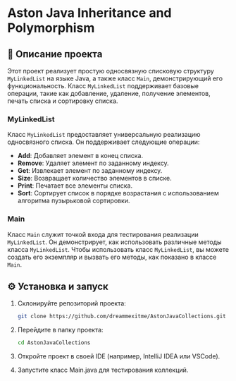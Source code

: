 # Aston Java Inheritance and Polymorphism

## 📄 Описание проекта

Этот проект реализует простую односвязную списковую структуру `MyLinkedList` на языке Java, а также класс `Main`, демонстрирующий его функциональность. Класс `MyLinkedList` поддерживает базовые операции, такие как добавление, удаление, получение элементов, печать списка и сортировку списка.

### MyLinkedList

Класс `MyLinkedList` предоставляет универсальную реализацию односвязного списка. Он поддерживает следующие операции:

- **Add**: Добавляет элемент в конец списка.
- **Remove**: Удаляет элемент по заданному индексу.
- **Get**: Извлекает элемент по заданному индексу.
- **Size**: Возвращает количество элементов в списке.
- **Print**: Печатает все элементы списка.
- **Sort**: Сортирует список в порядке возрастания с использованием алгоритма пузырьковой сортировки.

### Main

Класс `Main` служит точкой входа для тестирования реализации `MyLinkedList`. Он демонстрирует, как использовать различные методы класса `MyLinkedList`. Чтобы использовать класс `MyLinkedList`, вы можете создать его экземпляр и вызвать его методы, как показано в классе `Main`.

## ⚙️ Установка и запуск

1. Склонируйте репозиторий проекта:

   ```bash
   git clone https://github.com/dreammexitme/AstonJavaCollections.git
   ```

2. Перейдите в папку проекта:

   ```bash
   cd AstonJavaCollections
   ```

3. Откройте проект в своей IDE (например, IntelliJ IDEA или VSCode).

4. Запустите класс Main.java для тестирования коллекций.
